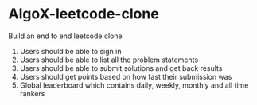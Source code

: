 # AlgoX-leetcode-clone
Build an end to end leetcode clone

  1. Users should be able to sign in
  2. Users should be able to list all the problem statements
  3. Users should be able to submit solutions and get back results
  4. Users should get points based on how fast their submission was
  5. Global leaderboard which contains daily, weekly, monthly and all time rankers 

